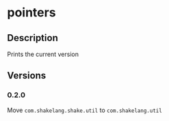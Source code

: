 # pointers
## Description
Prints the current version
## Versions
### 0.2.0
Move `com.shakelang.shake.util` to `com.shakelang.util`